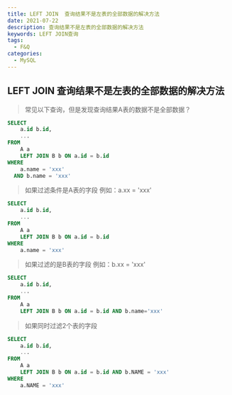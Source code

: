 ```yaml
---
title: LEFT JOIN  查询结果不是左表的全部数据的解决方法
date: 2021-07-22
description: 查询结果不是左表的全部数据的解决方法
keywords: LEFT JOIN查询
tags:
  - F&Q
categories:
  - MySQL
---
```


## LEFT JOIN  查询结果不是左表的全部数据的解决方法

> 常见以下查询，但是发现查询结果A表的数据不是全部数据？
```sql
SELECT
    a.id b.id,
	...
FROM
	A a
	LEFT JOIN B b ON a.id = b.id
WHERE
    a.name = 'xxx'
  AND b.name = 'xxx'
```

> 如果过滤条件是A表的字段  例如：a.xx = 'xxx'

```sql
SELECT
    a.id b.id,
	...
FROM
	A a
	LEFT JOIN B b ON a.id = b.id
WHERE
    a.name = 'xxx'
```

> 如果过滤的是B表的字段  例如：b.xx = 'xxx'

```sql
SELECT
    a.id b.id,
	...
FROM
	A a
	LEFT JOIN B b ON a.id = b.id AND b.name='xxx'
```

> 如果同时过滤2个表的字段

```sql
SELECT
	a.id b.id,
	...
FROM
	A a
	LEFT JOIN B b ON a.id = b.id AND b.NAME = 'xxx'
WHERE
	a.NAME = 'xxx' 
```